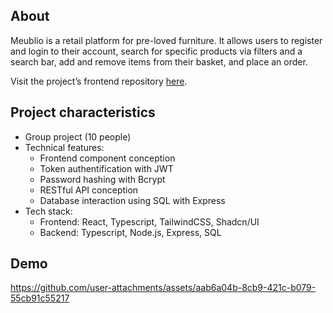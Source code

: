 ## About

Meublio is a retail platform for pre-loved furniture. 
It allows users to register and login to their account, search for specific products via filters and a search bar, add and remove items from their basket, and place an order.

Visit the project’s frontend repository <a href="https://github.com/annekaftal/plateforme-vente-de-meuble-frontend-react">here</a>.

## Project characteristics

- Group project (10 people)
- Technical features:
    - Frontend component conception
    - Token authentification with JWT
    - Password hashing with Bcrypt
    - RESTful API conception
    - Database interaction using SQL with Express
- Tech stack: 
    - Frontend: React, Typescript, TailwindCSS, Shadcn/UI
    - Backend: Typescript, Node.js, Express, SQL


## Demo

https://github.com/user-attachments/assets/aab6a04b-8cb9-421c-b079-55cb91c55217
